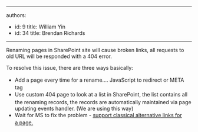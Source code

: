 

---
authors:
  - id: 9
    title: William Yin
  - id: 34
    title: Brendan Richards
---




<span class='intro'> ​​Renaming pages in SharePoint site will cause broken links, all requests to old URL will be <span style="white-space&#58;nowrap;">responded&#160;​</span>with a 404 error. </span>

<p>To resolve this issue, there are three ways basically&#58;</p><ul><li><span style="line-height&#58;1.6;">​Add a page every time for a rename…. JavaScr</span><span style="line-height&#58;1.6;">ipt to redirect or META tag​</span><br></li><li><span style="line-height&#58;1.6;">Use custom 404 page to look at a list in SharePoint,&#160;the list contains all the renaming records, the records are automatically maintained via page updating events handler. (We are using this way)</span><br></li><li><span style="line-height&#58;20px;">Wait for MS to fix the problem - <a href="http&#58;//www.ssw.com.au/ssw/Standards/BetterSoftwareSuggestions/SharePointTeamServices.aspx#PageAlternativeURLs">support classical&#160;alternative&#160;links for a&#160;page.​</a>&#160;</span></li></ul><p></p><p><br></p>


